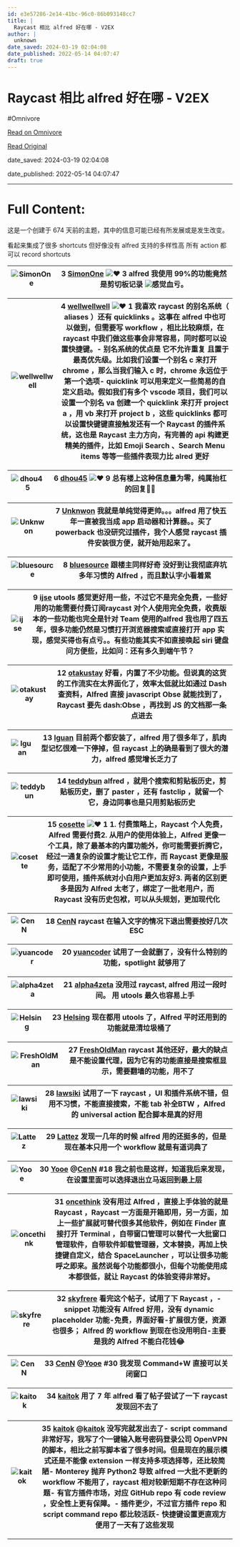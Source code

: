```yaml
---
id: e3e57286-2e14-41bc-96c0-86b093148cc7
title: |
  Raycast 相比 alfred 好在哪 - V2EX
author: |
  unknown
date_saved: 2024-03-19 02:04:08
date_published: 2022-05-14 04:07:47
draft: true
---
```


# Raycast 相比 alfred 好在哪 - V2EX
#Omnivore

[Read on Omnivore](https://omnivore.app/me/https-www-v-2-ex-com-t-852808-18e554f5015)

[Read Original](https://www.v2ex.com/t/852808)

date_saved: 2024-03-19 02:04:08

date_published: 2022-05-14 04:07:47

--- 

# Full Content: 

这是一个创建于 674 天前的主题，其中的信息可能已经有所发展或是发生改变。

看起来集成了很多 shortcuts 但好像没有 alfred 支持的多样性高 所有 action 都可以 record shortcuts

| ![SimonOne](https://proxy-prod.omnivore-image-cache.app/0x0,s9P2WJs17l6O7bWIENKPsonJ-BUNpYxuYH5ssNvw1_cw/https://cdn.v2ex.com/avatar/43e7/d8c1/249960_normal.png?m=1696532404) | 3 **[SimonOne](https://www.v2ex.com/member/SimonOne)** ![❤️](https://proxy-prod.omnivore-image-cache.app/14x0,saoR_MvJ3uJ2jLgEyiT6R-483tterapDmryp9rdXOHYc/https://www.v2ex.com/static/img/heart_neue_red.png?v=16ec2dd0a880be6edda1e4a2e35754b3) 3 alfred 我使用 99%的功能竟然是剪切板记录 [![](https://proxy-prod.omnivore-image-cache.app/0x0,s4dv-0eWqU1vbf9Yr02GG7Uma0yGnGIT7WntPAddKwto/https://i.imgur.com/RL8pEff.png)](https://i.imgur.com/RL8pEff.png)感觉血亏。 |
| ------------------------------------------------------------------------------------------------------------------------------------------------------------------------------ | ------------------------------------------------------------------------------------------------------------------------------------------------------------------------------------------------------------------------------------------------------------------------------------------------------------------------------------------------------------------------------------------------------------------------------------------------------- |

| ![wellwellwell](https://proxy-prod.omnivore-image-cache.app/0x0,sxfDjliPozG6EukLesihhkXyIJYQUGgugslIhoac4Ytk/https://cdn.v2ex.com/avatar/6532/067e/572734_normal.png?m=1656877502) | 4 **[wellwellwell](https://www.v2ex.com/member/wellwellwell)** ![❤️](https://proxy-prod.omnivore-image-cache.app/14x0,saoR_MvJ3uJ2jLgEyiT6R-483tterapDmryp9rdXOHYc/https://www.v2ex.com/static/img/heart_neue_red.png?v=16ec2dd0a880be6edda1e4a2e35754b3) 1 我喜欢 raycast 的别名系统（ aliases ）还有 quicklinks 。这事在 alfred 中也可以做到，但需要写 workflow ，相比比较麻烦，在 raycast 中我们做这些事会非常容易，同时都可以设置快捷键。\- 别名系统的优点是 它不允许重复 且置于最高优先级。比如我们设置一个别名 c 来打开 chrome ，那么当我们输入 c 时，chrome 永远位于第一个选项\- quicklink 可以用来定义一些简易的自定义启动。假如我们有多个 vscode 项目，我们可以设置一个别名 va 创建一个 quicklink 来打开 project a ，用 vb 来打开 project b ，这些 quicklinks 都可以设置快键键直接触发还有一个 Raycast 的插件系统，这也是 Raycast 主力方向，有完善的 api 构建更精美的插件，比如 Emoji Search 、Search Menu items 等等一些插件表现力比 alred 更好 |
| ---------------------------------------------------------------------------------------------------------------------------------------------------------------------------------- | ------------------------------------------------------------------------------------------------------------------------------------------------------------------------------------------------------------------------------------------------------------------------------------------------------------------------------------------------------------------------------------------------------------------------------------------------------------------------------------------------------------------------------------------------------------------------------------------------------------------------------------------------------------------------------------------------------------------------ |

| ![dhou45](https://proxy-prod.omnivore-image-cache.app/0x0,s8fJxYoMQif1EQiZvjDLBkO8iE85bMjCNEnhOlni69ng/https://cdn.v2ex.com/avatar/e67d/ff98/545457_normal.png?m=1645976238) | 6 **[dhou45](https://www.v2ex.com/member/dhou45)** ![❤️](https://proxy-prod.omnivore-image-cache.app/14x0,saoR_MvJ3uJ2jLgEyiT6R-483tterapDmryp9rdXOHYc/https://www.v2ex.com/static/img/heart_neue_red.png?v=16ec2dd0a880be6edda1e4a2e35754b3) 9 总有楼上这种信息量为零，纯属抬杠的回复🤦🏻 |
| ---------------------------------------------------------------------------------------------------------------------------------------------------------------------------- | ----------------------------------------------------------------------------------------------------------------------------------------------------------------------------------------------------------------------------------------------------------------------- |

| ![Unknwon](https://proxy-prod.omnivore-image-cache.app/0x0,syEcTrQgtuh__crnx3O5uopaoKB6fCqpUhswv1dXoVXc/https://cdn.v2ex.com/avatar/c5aa/1ea0/67254_normal.png?m=1652531204) | 7 **[Unknwon](https://www.v2ex.com/member/Unknwon)** 我就是单纯觉得更帅。。。alfred 用了快五年一直被我当成 app 启动器和计算器。。买了 powerback 也没研究过插件，我个人感觉 raycast 插件安装很方便，就开始用起来了。 |
| ---------------------------------------------------------------------------------------------------------------------------------------------------------------------------- | ---------------------------------------------------------------------------------------------------------------------------------------------------- |

| ![bluesource](https://proxy-prod.omnivore-image-cache.app/0x0,sgJSeSajw6__4c98QniP5hQ8ESZ6BqNQEHaQMqdYKaLs/https://cdn.v2ex.com/avatar/6cfe/7d00/487330_normal.png?m=1636016353) | 8 **[bluesource](https://www.v2ex.com/member/bluesource)** 跟楼主同样好奇 没好到让我彻底弃坑多年习惯的 Alfred ，而且默认字小看着累 |
| -------------------------------------------------------------------------------------------------------------------------------------------------------------------------------- | --------------------------------------------------------------------------------------------------- |

| ![ijse](https://proxy-prod.omnivore-image-cache.app/0x0,s92rSwV7lLZ8XqCSkyvxPisZpSHrdSLrZvoFd65E8AEg/https://cdn.v2ex.com/avatar/5133/9b6c/34792_normal.png?m=1612316922) | 9 **[ijse](https://www.v2ex.com/member/ijse)** utools 感觉更好用一些，不过它不是完全免费，一些好用的功能需要付费订阅raycast 对个人使用完全免费，收费版本的一些功能也完全是针对 Team 使用的alfred 我也用了四五年，很多功能仍然是习惯打开浏览器搜索或直接打开 app 实现，感觉买得也有点亏。。有些功能其实不如直接唤起 siri 键盘问方便些，比如问：还有多久到端午节？ |
| ------------------------------------------------------------------------------------------------------------------------------------------------------------------------- | --------------------------------------------------------------------------------------------------------------------------------------------------------------------------------------------------------------------------- |

| ![otakustay](https://proxy-prod.omnivore-image-cache.app/0x0,ssQfNfSB-dKEuOH-L8CsNwu1Nhxn0D4xfXqzttOKkur0/https://cdn.v2ex.com/avatar/1bdb/e1fb/38153_normal.png?m=1479356013) | 12 **[otakustay](https://www.v2ex.com/member/otakustay)** 好看，内置了不少功能。但说真的这货的工作流实在太界面化了，效率太低就比如通过 Dash 查资料，Alfred 直接 javascript Obse 就能找到了，Raycast 要先 dash:Obse ，再找到 JS 的文档那一条点进去 |
| ------------------------------------------------------------------------------------------------------------------------------------------------------------------------------ | -------------------------------------------------------------------------------------------------------------------------------------------------------------------------------- |

| ![lguan](https://proxy-prod.omnivore-image-cache.app/0x0,sDW4czqAvbciNbrxBxrP4AvkrynKjRHp5KWBkIVoLHAI/https://cdn.v2ex.com/avatar/096f/fc29/4731_normal.png?m=1331394218) | 13 **[lguan](https://www.v2ex.com/member/lguan)** 目前两个都安装了，alfred 用了很多年了，肌肉型记忆很难一下停掉，但 raycast 上的确是看到了很大的潜力，alfred 感觉增长乏力了 |
| ------------------------------------------------------------------------------------------------------------------------------------------------------------------------- | -------------------------------------------------------------------------------------------------------------------------- |

| ![teddybun](https://proxy-prod.omnivore-image-cache.app/0x0,sLEwRP9tStoyPJ_1M2_UDdVZqvflu6I3-KDiE30GSXz0/https://cdn.v2ex.com/gravatar/62d6540b597b9ca3c9f0b2020205aae7?s=48&d=retro) | 14 **[teddybun](https://www.v2ex.com/member/teddybun)** alfred ，就用个搜索和剪贴板历史，剪贴板历史，删了 paster ，还有 fastclip ，就留一个它，身边同事也是只用剪贴板历史 |
| ------------------------------------------------------------------------------------------------------------------------------------------------------------------------------------- | ----------------------------------------------------------------------------------------------------------------------------- |

| ![cosette](https://proxy-prod.omnivore-image-cache.app/0x0,s6jlKq_jvdT-rx5XQtpypfi2VXK_Jzsf3cuOsFiaUh74/https://cdn.v2ex.com/gravatar/4f0ab8b43f24f988f1ed73adb5ee8c72?s=48&d=retro) | 15 **[cosette](https://www.v2ex.com/member/cosette)** ![❤️](https://proxy-prod.omnivore-image-cache.app/14x0,saoR_MvJ3uJ2jLgEyiT6R-483tterapDmryp9rdXOHYc/https://www.v2ex.com/static/img/heart_neue_red.png?v=16ec2dd0a880be6edda1e4a2e35754b3) 1 1\. 付费策略上，Raycast 个人免费，Alfred 需要付费2\. 从用户的使用体验上，Alfred 更像一个工具，除了最基本的内置功能外，你可能需要折腾它，经过一通复杂的设置才能让它工作，而 Raycast 更像是服务，适配了不少常用的小功能，不需要复杂的设置，上手即可使用，插件系统对小白用户更加友好3\. 两者的区别更多是因为 Alfred 太老了，绑定了一批老用户，而 Raycast 没有历史包袱，可以从头规划，更加现代化 |
| ------------------------------------------------------------------------------------------------------------------------------------------------------------------------------------ | ------------------------------------------------------------------------------------------------------------------------------------------------------------------------------------------------------------------------------------------------------------------------------------------------------------------------------------------------------------------------------------------------------------------------------------------------------------------------------- |

| ![CenN](https://proxy-prod.omnivore-image-cache.app/0x0,sQ79Y5lQenCtCFdKMR9WpYTu4oVchAAdOxdqOo9zVEP8/https://cdn.v2ex.com/avatar/6cae/52fb/433889_normal.png?m=1700530183) | 18 **[CenN](https://www.v2ex.com/member/CenN)** raycast 在输入文字的情况下退出需要按好几次 ESC |
| -------------------------------------------------------------------------------------------------------------------------------------------------------------------------- | ----------------------------------------------------------------------------- |

| ![yuancoder](https://proxy-prod.omnivore-image-cache.app/0x0,skNWh2-1VaztdHeCe7F7ate_z1F18K-nDbVyFA1BwQvk/https://cdn.v2ex.com/gravatar/28e70a06118179fb2c0868cb6ae342fd?s=48&d=retro) | 20 **[yuancoder](https://www.v2ex.com/member/yuancoder)** 试用了一会就删了，没有什么特别的功能，spotlight 就够用了 |
| -------------------------------------------------------------------------------------------------------------------------------------------------------------------------------------- | ------------------------------------------------------------------------------------------- |

| ![alpha4zeta](https://proxy-prod.omnivore-image-cache.app/0x0,s4S_iOPA6R3bUCsXejQ8gcVNqGCxazBFaUONRbskzs7Q/https://cdn.v2ex.com/avatar/f595/4c09/213379_normal.png?m=1654570614) | 21 **[alpha4zeta](https://www.v2ex.com/member/alpha4zeta)** 没用过 raycast, alfred 用过一段时间。 用 utools 最久也容易上手 |
| -------------------------------------------------------------------------------------------------------------------------------------------------------------------------------- | -------------------------------------------------------------------------------------------------------- |

| ![Helsing](https://proxy-prod.omnivore-image-cache.app/0x0,srFV2X2GIFMXEkuBYT_s2htdixod1qwx7c-cdBwczK7o/https://cdn.v2ex.com/avatar/b67f/7398/269646_normal.png?m=1664255264) | 23 **[Helsing](https://www.v2ex.com/member/Helsing)** 现在都用 utools 了，Alfred 平时还用到的功能就是清垃圾桶了 |
| ----------------------------------------------------------------------------------------------------------------------------------------------------------------------------- | ------------------------------------------------------------------------------------------ |

| ![FreshOldMan](https://proxy-prod.omnivore-image-cache.app/0x0,sFA1U9MDALFINKztTS1MjrZ3FcMb4LAaHCfLtcgP6zFE/https://cdn.v2ex.com/avatar/7769/a7a3/172554_normal.png?m=1688299108) | 27 **[FreshOldMan](https://www.v2ex.com/member/FreshOldMan)** raycast 其他还好，最大的缺点是不能设置代理，因为它有的功能直接是搜索框显示，需要翻墙的功能，用不了 |
| --------------------------------------------------------------------------------------------------------------------------------------------------------------------------------- | ------------------------------------------------------------------------------------------------------------------- |

| ![lawsiki](https://proxy-prod.omnivore-image-cache.app/0x0,smJme-rz_rM-8hScAKGjHZNogUZlE9IWA3qW2CmRRr8g/https://cdn.v2ex.com/avatar/efd2/ab79/405918_normal.png?m=1556157622) | 28 **[lawsiki](https://www.v2ex.com/member/lawsiki)** 试用了一下 raycast ，UI 和插件系统不错，但用不习惯，不能直接搜索，不能 tab 补全BTW ，Alfred 的 universal action 配合脚本是真的好用 |
| ----------------------------------------------------------------------------------------------------------------------------------------------------------------------------- | ---------------------------------------------------------------------------------------------------------------------------------------------- |

| ![Lattez](https://proxy-prod.omnivore-image-cache.app/0x0,s7FdnJ07FER2WGlXayKQTIhO04p11dcMo0SrYA-jOyJ8/https://cdn.v2ex.com/avatar/1b2a/9cbe/89247_normal.png?m=1677634523) | 29 **[Lattez](https://www.v2ex.com/member/Lattez)** 发现一几年的时候 alfred 用的还挺多的，但是现在基本只用一个 workflow 就是有道词典了 |
| --------------------------------------------------------------------------------------------------------------------------------------------------------------------------- | ------------------------------------------------------------------------------------------------------ |

| ![Yooe](https://proxy-prod.omnivore-image-cache.app/0x0,sI0lu86Flz6UXOXdKd9Kl6EpSae2O0TKytcyUwAesT-w/https://cdn.v2ex.com/avatar/a597/2ea9/238405_normal.png?m=1699258983) | 30 **[Yooe](https://www.v2ex.com/member/Yooe)** @[CenN](https://www.v2ex.com/member/CenN) #18 我之前也是这样，知道我后来发现，在设置里面可以选择退出立马返回到最上层 |
| -------------------------------------------------------------------------------------------------------------------------------------------------------------------------- | --------------------------------------------------------------------------------------------------------------------------------- |

| ![oncethink](https://proxy-prod.omnivore-image-cache.app/0x0,suL2w4OpkPUQSyqNo3Sq1Cr-cX8lM-8s7LFwtNgV1fl8/https://cdn.v2ex.com/gravatar/e317ee12ce5498ea73e95bf73dafb335?s=48&d=retro) | 31 **[oncethink](https://www.v2ex.com/member/oncethink)** 没有用过 Alfred ，直接上手体验的就是 Raycast ，Raycast 一方面是开箱即用，另一方面，加上一些扩展就可替代很多其他软件，例如在 Finder 直接打开 Terminal ，自带窗口管理可以替代一大批窗口管理软件，自带软件卸载管理器，文本替换，再加上快捷键自定义，结合 SpaceLauncher ，可以让很多功能呼之即来。虽然说每个功能都很小，但每个功能使用成本都很低，就让 Raycast 的体验变得非常好。 |
| -------------------------------------------------------------------------------------------------------------------------------------------------------------------------------------- | ---------------------------------------------------------------------------------------------------------------------------------------------------------------------------------------------------------------------------------------------------------------------------------- |

| ![skyfrere](https://proxy-prod.omnivore-image-cache.app/0x0,sPN_Ju-LheDTBjEgRT1F0XR-diQTiXN0g1G5KA3GYo2k/https://cdn.v2ex.com/avatar/37b1/1e06/407400_normal.png?m=1659487001) | 32 **[skyfrere](https://www.v2ex.com/member/skyfrere)** 看完这个帖子，试用了下 Raycast ，\-snippet 功能没有 Alfred 好用，没有 dynamic placeholder 功能\-免费，界面好看\-扩展很方便，资源也很多； Alfred 的 workflow 到现在也没用明白\-主要是我的 Alfred 不能白花钱😂 |
| ------------------------------------------------------------------------------------------------------------------------------------------------------------------------------ | ------------------------------------------------------------------------------------------------------------------------------------------------------------------------------------------------------- |

| ![CenN](https://proxy-prod.omnivore-image-cache.app/0x0,sQ79Y5lQenCtCFdKMR9WpYTu4oVchAAdOxdqOo9zVEP8/https://cdn.v2ex.com/avatar/6cae/52fb/433889_normal.png?m=1700530183) | 33 **[CenN](https://www.v2ex.com/member/CenN)** @[Yooe](https://www.v2ex.com/member/Yooe) #30 我发现 Command+W 直接可以关闭窗口 |
| -------------------------------------------------------------------------------------------------------------------------------------------------------------------------- | -------------------------------------------------------------------------------------------------------------------- |

| ![kaitok](https://proxy-prod.omnivore-image-cache.app/0x0,slFyrt0BOXj4kpL6VJbQSv1KhW5K6NJdmtKbQIyvjp4U/https://cdn.v2ex.com/avatar/d020/1811/175020_normal.png?m=1670325007) | 34 **[kaitok](https://www.v2ex.com/member/kaitok)** 用了 7 年 alfred 看了帖子尝试了一下 raycast 发现回不去了 |
| ---------------------------------------------------------------------------------------------------------------------------------------------------------------------------- | ------------------------------------------------------------------------------------------ |

| ![kaitok](https://proxy-prod.omnivore-image-cache.app/0x0,slFyrt0BOXj4kpL6VJbQSv1KhW5K6NJdmtKbQIyvjp4U/https://cdn.v2ex.com/avatar/d020/1811/175020_normal.png?m=1670325007) | 35 **[kaitok](https://www.v2ex.com/member/kaitok)** @[kaitok](https://www.v2ex.com/member/kaitok) 没写完就发出去了\- script command 非常好写，我写了个一键输入账号密码登录公司 OpenVPN 的脚本，相比之前写脚本省了很多时间。但是现在的展示模式还是不能像 extension 一样支持多项选择等，还比较简陋\- Monterey 抛弃 Python2 导致 alfred 一大批不更新的 workflow 不能用了，raycast 相对较新短期不存在这种问题\- 有官方插件市场，对应 GitHub repo 有 code review ，安全性上更有保障。\- 插件更少，不过官方插件 repo 和 script command repo 都比较活跃\- 快捷键设置更直观方便用了一天有了这些发现 |
| ---------------------------------------------------------------------------------------------------------------------------------------------------------------------------- | ------------------------------------------------------------------------------------------------------------------------------------------------------------------------------------------------------------------------------------------------------------------------------------------------------------------------------------------------------------------------------------------------------------------------ |

---

